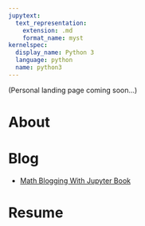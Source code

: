 ```yaml
---
jupytext:
  text_representation:
    extension: .md
    format_name: myst
kernelspec:
  display_name: Python 3
  language: python
  name: python3
---
```


(Personal landing page coming soon...)

# About

# Blog
- [Math Blogging With Jupyter Book](https://ayusbhar2.github.io/math-bloging-with-jupyter-book/main.html)

# Resume